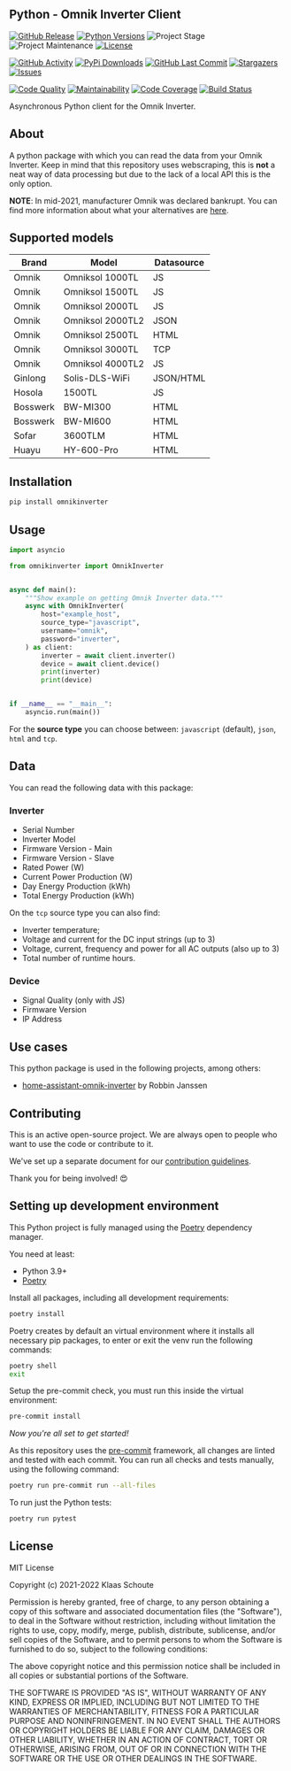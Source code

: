 ## Python - Omnik Inverter Client

<!-- PROJECT SHIELDS -->
[![GitHub Release][releases-shield]][releases]
[![Python Versions][python-versions-shield]][pypi]
![Project Stage][project-stage-shield]
![Project Maintenance][maintenance-shield]
[![License][license-shield]](LICENSE)

[![GitHub Activity][commits-shield]][commits-url]
[![PyPi Downloads][downloads-shield]][downloads-url]
[![GitHub Last Commit][last-commit-shield]][commits-url]
[![Stargazers][stars-shield]][stars-url]
[![Issues][issues-shield]][issues-url]

[![Code Quality][code-quality-shield]][code-quality]
[![Maintainability][maintainability-shield]][maintainability-url]
[![Code Coverage][codecov-shield]][codecov-url]
[![Build Status][build-shield]][build-url]

Asynchronous Python client for the Omnik Inverter.

## About

A python package with which you can read the data from your Omnik Inverter. Keep in mind that this repository uses webscraping, this is **not** a neat way of data processing but due to the lack of a local API this is the only option.

**NOTE**: In mid-2021, manufacturer Omnik was declared bankrupt. You can find more information about what your alternatives are [here][energiewacht].

## Supported models

| Brand    | Model            | Datasource |
|----------|------------------|------------|
| Omnik    | Omniksol 1000TL  | JS         |
| Omnik    | Omniksol 1500TL  | JS         |
| Omnik    | Omniksol 2000TL  | JS         |
| Omnik    | Omniksol 2000TL2 | JSON       |
| Omnik    | Omniksol 2500TL  | HTML       |
| Omnik    | Omniksol 3000TL  | TCP        |
| Omnik    | Omniksol 4000TL2 | JS         |
| Ginlong  | Solis-DLS-WiFi   | JSON/HTML  |
| Hosola   | 1500TL           | JS         |
| Bosswerk | BW-MI300         | HTML       |
| Bosswerk | BW-MI600         | HTML       |
| Sofar    | 3600TLM          | HTML       |
| Huayu    | HY-600-Pro       | HTML       |

## Installation

```bash
pip install omnikinverter
```

## Usage

```python
import asyncio

from omnikinverter import OmnikInverter


async def main():
    """Show example on getting Omnik Inverter data."""
    async with OmnikInverter(
        host="example_host",
        source_type="javascript",
        username="omnik",
        password="inverter",
    ) as client:
        inverter = await client.inverter()
        device = await client.device()
        print(inverter)
        print(device)


if __name__ == "__main__":
    asyncio.run(main())
```

For the **source type** you can choose between: `javascript` (default), `json`, `html` and `tcp`.

## Data

You can read the following data with this package:

### Inverter

- Serial Number
- Inverter Model
- Firmware Version - Main
- Firmware Version - Slave
- Rated Power (W)
- Current Power Production (W)
- Day Energy Production (kWh)
- Total Energy Production (kWh)

On the `tcp` source type you can also find:

- Inverter temperature;
- Voltage and current for the DC input strings (up to 3)
- Voltage, current, frequency and power for all AC outputs (also up to 3)
- Total number of runtime hours.

### Device

- Signal Quality (only with JS)
- Firmware Version
- IP Address

## Use cases

This python package is used in the following projects, among others:

- [home-assistant-omnik-inverter][omnik-inverter] by Robbin Janssen

## Contributing

This is an active open-source project. We are always open to people who want to
use the code or contribute to it.

We've set up a separate document for our
[contribution guidelines](CONTRIBUTING.md).

Thank you for being involved! :heart_eyes:

## Setting up development environment

This Python project is fully managed using the [Poetry][poetry] dependency
manager.

You need at least:

- Python 3.9+
- [Poetry][poetry-install]

Install all packages, including all development requirements:

```bash
poetry install
```

Poetry creates by default an virtual environment where it installs all
necessary pip packages, to enter or exit the venv run the following commands:

```bash
poetry shell
exit
```

Setup the pre-commit check, you must run this inside the virtual environment:

```bash
pre-commit install
```

*Now you're all set to get started!*

As this repository uses the [pre-commit][pre-commit] framework, all changes
are linted and tested with each commit. You can run all checks and tests
manually, using the following command:

```bash
poetry run pre-commit run --all-files
```

To run just the Python tests:

```bash
poetry run pytest
```

## License

MIT License

Copyright (c) 2021-2022 Klaas Schoute

Permission is hereby granted, free of charge, to any person obtaining a copy
of this software and associated documentation files (the "Software"), to deal
in the Software without restriction, including without limitation the rights
to use, copy, modify, merge, publish, distribute, sublicense, and/or sell
copies of the Software, and to permit persons to whom the Software is
furnished to do so, subject to the following conditions:

The above copyright notice and this permission notice shall be included in all
copies or substantial portions of the Software.

THE SOFTWARE IS PROVIDED "AS IS", WITHOUT WARRANTY OF ANY KIND, EXPRESS OR
IMPLIED, INCLUDING BUT NOT LIMITED TO THE WARRANTIES OF MERCHANTABILITY,
FITNESS FOR A PARTICULAR PURPOSE AND NONINFRINGEMENT. IN NO EVENT SHALL THE
AUTHORS OR COPYRIGHT HOLDERS BE LIABLE FOR ANY CLAIM, DAMAGES OR OTHER
LIABILITY, WHETHER IN AN ACTION OF CONTRACT, TORT OR OTHERWISE, ARISING FROM,
OUT OF OR IN CONNECTION WITH THE SOFTWARE OR THE USE OR OTHER DEALINGS IN THE
SOFTWARE.

<!-- MARKDOWN LINKS & IMAGES -->
[build-shield]: https://github.com/klaasnicolaas/python-omnikinverter/actions/workflows/tests.yaml/badge.svg
[build-url]: https://github.com/klaasnicolaas/python-omnikinverter/actions/workflows/tests.yaml
[code-quality-shield]: https://img.shields.io/lgtm/grade/python/g/klaasnicolaas/python-omnikinverter.svg?logo=lgtm&logoWidth=18
[code-quality]: https://lgtm.com/projects/g/klaasnicolaas/python-omnikinverter/context:python
[commits-shield]: https://img.shields.io/github/commit-activity/y/klaasnicolaas/python-omnikinverter.svg
[commits-url]: https://github.com/klaasnicolaas/python-omnikinverter/commits/main
[codecov-shield]: https://codecov.io/gh/klaasnicolaas/python-omnikinverter/branch/main/graph/badge.svg?token=VQTR24YFQ9
[codecov-url]: https://codecov.io/gh/klaasnicolaas/python-omnikinverter
[downloads-shield]: https://img.shields.io/pypi/dm/omnikinverter
[downloads-url]: https://pypistats.org/packages/omnikinverter
[issues-shield]: https://img.shields.io/github/issues/klaasnicolaas/python-omnikinverter.svg
[issues-url]: https://github.com/klaasnicolaas/python-omnikinverter/issues
[license-shield]: https://img.shields.io/github/license/klaasnicolaas/python-omnikinverter.svg
[last-commit-shield]: https://img.shields.io/github/last-commit/klaasnicolaas/python-omnikinverter.svg
[maintenance-shield]: https://img.shields.io/maintenance/yes/2022.svg
[maintainability-shield]: https://api.codeclimate.com/v1/badges/ec5166b74a63f375d1a1/maintainability
[maintainability-url]: https://codeclimate.com/github/klaasnicolaas/python-omnikinverter/maintainability
[project-stage-shield]: https://img.shields.io/badge/project%20stage-experimental-yellow.svg
[pypi]: https://pypi.org/project/omnikinverter/
[python-versions-shield]: https://img.shields.io/pypi/pyversions/omnikinverter
[releases-shield]: https://img.shields.io/github/release/klaasnicolaas/python-omnikinverter.svg
[releases]: https://github.com/klaasnicolaas/python-omnikinverter/releases
[stars-shield]: https://img.shields.io/github/stars/klaasnicolaas/python-omnikinverter.svg
[stars-url]: https://github.com/klaasnicolaas/python-omnikinverter/stargazers

[energiewacht]: https://www.energiewacht.com/hoofdsite/home/nieuws/omnik-failliet/
[omnik-inverter]: https://github.com/robbinjanssen/home-assistant-omnik-inverter
[poetry-install]: https://python-poetry.org/docs/#installation
[poetry]: https://python-poetry.org
[pre-commit]: https://pre-commit.com
